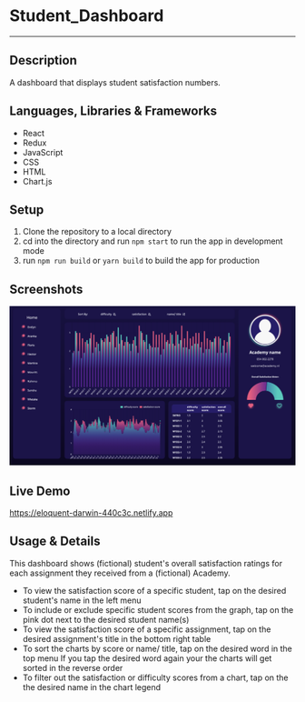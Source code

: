 # Student_Dashboard
---


## Description 
A dashboard that displays student satisfaction numbers. 

## Languages, Libraries & Frameworks
* React
* Redux
* JavaScript 
* CSS
* HTML
* Chart.js


## Setup 
1. Clone the repository to a local directory
2. cd into the directory and run `npm start` to run the app in development mode
3. run `npm run build` or `yarn build` to build the app for production


## Screenshots
![alt text](preview_image/dashboard_preview.png "lil playlist Preview image")


## Live Demo 
https://eloquent-darwin-440c3c.netlify.app


## Usage & Details 
This dashboard shows (fictional) student's overall satisfaction ratings for each assignment they received from a (fictional) Academy. 

* To view the satisfaction score of a specific student, tap on the desired student's name in the left menu
* To include or exclude specific student scores from the graph, tap on the pink dot next to the desired student name(s) 
* To view the satisfaction score of a specific assignment, tap on the desired assignment's title in the bottom right table
* To sort the charts by score or name/ title, tap on the desired word in the top menu 
If you tap the desired word again your the charts will get sorted in the reverse order
* To filter out the satisfaction or difficulty scores from a chart, tap on the the desired name in the chart legend 